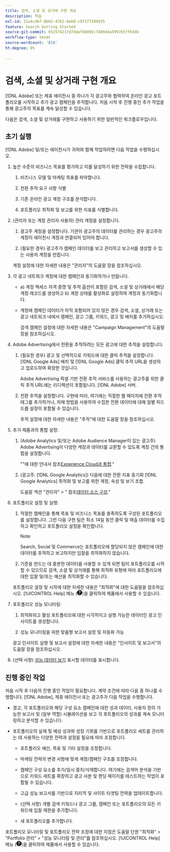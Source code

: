 ```yaml
---
title: 검색, 소셜 및 상거래 구현 개요
description: 학습
exl-id: 31a4cd6f-8b02-4762-8e68-c9f377389935
feature: Search Getting Started
source-git-commit: 052574217d7ddafb8895c74094da5997b5ff83db
workflow-type: tm+mt
source-wordcount: '819'
ht-degree: 0%

---
```


# 검색, 소셜 및 상거래 구현 개요

[!DNL Adobe] 또는 제휴 에이전시 중 하나가 각 광고주와 협력하여 온라인 광고 포트폴리오를 시작하고 추가 광고 캠페인을 추적합니다. 처음 시작 후 진행 중인 추가 작업을 통해 광고주의 목표를 계속 달성할 수 있습니다.

다음은 검색, 소셜 및 상거래를 구현하고 사용하기 위한 일반적인 워크플로우입니다.

## 초기 실행

[!DNL Adobe] 및/또는 에이전시가 귀하와 함께 작업하려면 다음 작업을 수행하십시오.

1. 높은 수준의 비즈니스 목표를 평가하고 이를 달성하기 위한 전략을 수립합니다.

   1. 비즈니스 모델 및 마케팅 목표를 파악합니다.

   1. 전환 추적 요구 사항 식별

   1. 기존 온라인 광고 계정 구조를 분석합니다.

   1. 포트폴리오 최적화 및 보고를 위한 지표를 식별합니다.

1. (관리자 또는 계정 관리자 사용자) 관리 계정을 설정합니다.

   1. 광고주 계정을 설정합니다. 기관이 광고주의 데이터를 관리하는 경우 광고주의 계정이 에이전시 계정과 연결되어 있어야 합니다.

   1. (필요한 경우) 광고주가 캠페인 데이터를 보고 관리하고 보고서를 생성할 수 있는 사용자 계정을 만듭니다.

   계정 설정에 대한 자세한 내용은 &quot;관리자&quot;의 도움말 장을 참조하십시오.

1. 각 광고 네트워크 계정에 대한 캠페인과 동기화하거나 만듭니다.

   * a) 계정 액세스 자격 증명 및 추적 옵션이 포함된 검색, 소셜 및 상거래에서 해당 계정 레코드를 생성하고 b) 계정 상태를 활성화로 설정하여 계정과 동기화합니다.

   * 계정에 캠페인 데이터가 아직 포함되어 있지 않은 경우 검색, 소셜, 상거래 또는 광고 네트워크 내에서 캠페인, 광고 그룹, 키워드, 광고 및 배치를 추가하십시오.

     검색 캠페인 설정에 대한 자세한 내용은 &quot;Campaign Management&quot;의 도움말 장을 참조하십시오.

1. Adobe Advertising에서 전환을 추적하려는 모든 광고에 대한 추적을 설정합니다.

   1. (필요한 경우) 광고 및 선택적으로 키워드에 대한 클릭 추적을 설정합니다. [!DNL Google Ads] 배치 및 [!DNL Google Ads] 클릭 추적 URL을 생성하고 업로드하여 확장한 것입니다.

      Adobe Advertising 픽셀 기반 전환 추적 서비스를 사용하는 광고주를 위한 클릭 추적 URL에는 리디렉션이 포함됩니다. [!DNL Adobe] 서버.

   1. 전환 추적을 설정합니다. 구현에 따라, 여기에는 적절한 웹 페이지에 전환 추적 태그를 추가하거나, 자체 방법을 사용하여 수집한 전환 데이터에 대해 일별 피드 드롭 설정이 포함될 수 있습니다.

      추적 설정에 대한 자세한 내용은 &quot;추적&quot;에 대한 도움말 장을 참조하십시오.

1. 추가 제품과의 통합 설정:

   1. (Adobe Analytics 및/또는 Adobe Audience Manager이 있는 광고주) Adobe Advertising이 다양한 계정과 데이터를 교환할 수 있도록 계정 간의 통합을 설정합니다.

      &quot;&quot;에 대한 안내서 참조[Experience Cloud과 통합](/help/integrations/home.md).&quot;

   1. (광고주: [!DNL Google Analytics]) 다음에 대한 전환 지표 동기화 [!DNL Google Analytics] 최적화 및 보고를 위한 계정, 속성 및 보기 조합.

      도움말 섹션 &quot;관리자&quot; > &quot; 참조[데이터 소스 구성](/help/search-social-commerce/admin/data-sources/data-source-about.md).&quot;

1. 포트폴리오 설정 및 실행:

   1. 적절한 캠페인을 통해 목표 및 비즈니스 목표를 충족하도록 구성된 포트폴리오를 설정합니다. 그런 다음 구현 팀은 최소 14일 동안 클릭 및 매출 데이터를 수집하고 확인하고 포트폴리오 설정을 확인합니다.

      >[!NOTE]
      >
      >Search, Social 및 Commerce는 포트폴리오에 할당되지 않은 캠페인에 대한 데이터를 추적하고 보고하지만 입찰을 최적화하지 않습니다.

   1. 기준을 만드는 데 충분한 데이터를 사용할 수 있게 되면 팀이 포트폴리오를 시작할 수 있으므로 검색, 소셜 및 상거래를 통해 최적화 유형에 따라 포트폴리오에 대한 입찰 및/또는 예산을 최적화할 수 있습니다.

   포트폴리오 설정 및 시작에 대한 자세한 내용은 &quot;최적화&quot;에 대한 도움말을 참조하십시오. [!UICONTROL Help] 메뉴 (![도움말 메뉴](/help/search-social-commerce/assets/help-main-menu.png "도움말 메뉴"))을 클릭하여 제품에서 사용할 수 있습니다.

1. 포트폴리오 성능 모니터링:

   1. 최적화되고 활성 포트폴리오에 대한 시각적이고 실행 가능한 데이터인 광고 인사이트를 생성합니다.

   1. 성능 모니터링을 위한 맞춤형 보고서 설정 및 자동화 가능

   광고 인사이트 실행 및 보고서 설정에 대한 자세한 내용은 &quot;인사이트 및 보고서&quot;의 도움말 장을 참조하십시오.

1. (선택 사항) [성능 데이터 보기](/help/search-social-commerce/common-tasks/data-views/data-views-about.md) 표시할 데이터를 표시합니다.

## 진행 중인 작업

처음 시작 후 다음의 진행 중인 작업이 필요합니다. 계약 조건에 따라 다음 중 하나를 수행합니다. [!DNL Adobe], 제휴 에이전시 또는 광고주가 다음 작업을 수행합니다.

* 경고, 각 포트폴리오와 해당 구성 요소 캠페인에 대한 성과 데이터, 사용자 정의 가능한 보고서 및 (일부 역할) 시뮬레이션을 보고 각 포트폴리오의 성과를 계속 모니터링하고 분석할 수 있습니다.

* 포트폴리오의 실제 및 예상 성과와 성장 기회를 기반으로 포트폴리오 세트를 관리하는 데 사용하는 다양한 전략과 설정을 필요에 따라 조정합니다.

   * 포트폴리오 예산, 목표 및 기타 설정을 조정합니다.

   * 마케팅 전략의 변경 사항에 맞게 계정/캠페인 구조를 조정합니다.

   * 캠페인 구성 요소를 추가/일시 중지/삭제합니다. 여기에는 검색어 분석을 기반으로 키워드 세트를 확장하고 광고 사본 및 랜딩 페이지를 테스트하는 작업이 포함될 수 있습니다.

   * 고급 성능 보고서를 기반으로 지리적 및 사이트 타겟팅 전략을 업데이트합니다.

   * (선택 사항) 개별 검색 키워드나 광고 그룹, 캠페인 또는 포트폴리오의 모든 키워드에 입찰 제한을 추가합니다.

   * 새 포트폴리오를 추가합니다.

포트폴리오 모니터링 및 포트폴리오 전략 조정에 대한 지침은 도움말 단원 &quot;최적화&quot; > &quot;Portfolio 관리&quot; > &quot;성능 모니터링 및 관리&quot;를 참조하십시오. [!UICONTROL Help] 메뉴 (![도움말 메뉴](/help/search-social-commerce/assets/help-main-menu.png "도움말 메뉴"))을 클릭하여 제품에서 사용할 수 있습니다.
